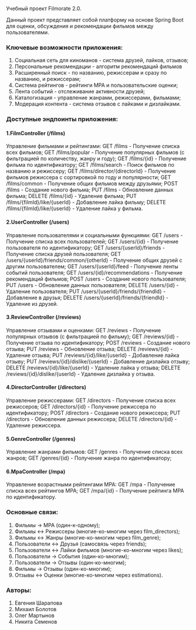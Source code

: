 Учебный проект Filmorate 2.0. 

Данный проект представляет собой платформу на основе Spring Boot для оценки, обсуждения и рекомендации фильмов между
пользователями.

### **Ключевые возможности приложения:**

1. Социальная сеть для киноманов - система друзей, лайков, отзывов;
2. Персональные рекомендации - алгоритм рекомендаций фильмов
3. Расширенный поиск - по названию, режиссерам и сразу по названию, и режиссерам;
4. Система рейтингов - рейтинги MPA и пользовательские оценки;
5. Лента событий - отслеживание активности друзей;
6. Каталогизация - управление жанрами, режиссерами, фильмами;
7. Модерация контента - система отзывов с лайками и дизлайками.

### **Доступные эндпоинты приложения:** 

#### 1.FilmController (/films)

Управление фильмами и рейтингами:
GET /films - Получение списка всех фильмов;
GET /films/popular - Получение популярных фильмов (с фильтрацией по количеству, жанру и году);
GET /films/{id} - Получение фильма по идентификатору;
GET /films/search - Поиск фильмов по названию и режиссеру;
GET /films/director/{directorId} - Получение фильмов режиссера с сортировкой по году и популярности;
GET /films/common - Получение общих фильмов между друзьями;
POST /films - Создание нового фильма;
PUT /films - Обновление данных фильма;
DELETE /films/{id} - Удаление фильма;
PUT /films/{filmId}/like/{userId} - Добавление лайка фильму;
DELETE /films/{filmId}/like/{userId} - Удаление лайка у фильма.

#### 2.UserController (/users)

Управление пользователями и социальными функциями:
GET /users - Получение списка всех пользователей;
GET /users/{id} - Получение пользователя по идентификатору;
GET /users/{userId}/friends - Получение списка друзей пользователя;
GET /users/{userId}/friends/common/{otherId} - Получение общих друзей с другим пользователем;
GET /users/{userId}/feed - Получение ленты событий пользователя;
GET /users/{id}/recommendations - Получение рекомендаций фильмов;
POST /users - Создание нового пользователя;
PUT /users - Обновление данных пользователя;
DELETE /users/{id} - Удаление пользователя;
PUT /users/{userId}/friends/{friendId} - Добавление в друзья;
DELETE /users/{userId}/friends/{friendId} - Удаление из друзей.

#### 3.ReviewController (/reviews)

Управление отзывами и оценками:
GET /reviews - Получение популярных отзывов (с фильтрацией по фильму);
GET /reviews/{id} - Получение отзыва по идентификатору;
POST /reviews - Создание нового отзыва;
PUT /reviews - Обновление отзыва;
DELETE /reviews/{id} - Удаление отзыва;
PUT /reviews/{id}/like/{userId} - Добавление лайка отзыву;
PUT /reviews/{id}/dislike/{userId} - Добавление дизлайка отзыву;
DELETE /reviews/{id}/like/{userId} - Удаление лайка у отзыва;
DELETE /reviews/{id}/dislike/{userId} - Удаление дизлайка у отзыва.

#### 4.DirectorController (/directors)

Управление режиссерами:
GET /directors - Получение списка всех режиссеров;
GET /directors/{id} - Получение режиссера по идентификатору;
POST /directors - Создание нового режиссера;
PUT /directors - Обновление данных режиссера;
DELETE /directors/{id} - Удаление режиссера.

#### 5.GenreController (/genres)

Управление жанрами фильмов:
GET /genres - Получение списка всех жанров;
GET /genres/{id} - Получение жанра по идентификатору;

#### 6.MpaController (/mpa)

Управление возрастными рейтингами MPA:
GET /mpa - Получение списка всех рейтингов MPA;
GET /mpa/{id} - Получение рейтинга MPA по идентификатору.


### **Основные связи:**

1. Фильмы → MPA (один-к-одному);
2. Фильмы ↔ Режиссеры (многие-ко-многим через film_directors);
3. Фильмы ↔ Жанры (многие-ко-многим через film_genre);
4. Пользователи ↔ Друзья (самосвязь через friends);
5. Пользователи ↔ Лайки фильмов (многие-ко-многим через likes);
6. Пользователи → События (один-ко-многим);
7. Пользователи → Отзывы (один-ко-многим);
8. Фильмы → Отзывы (один-ко-многим);
9. Отзывы ↔ Оценки (многие-ко-многим через estimations). 

### **Авторы:** 
1. Евгения Шарапова
2. Михаил Болотов
3. Олег Мартынов
4. Никита Семенов
